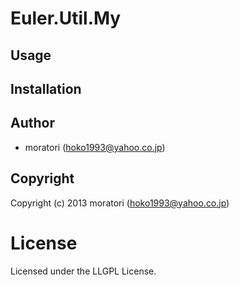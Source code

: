 # Euler.Util.My

## Usage

## Installation

## Author

* moratori (hoko1993@yahoo.co.jp)

## Copyright

Copyright (c) 2013 moratori (hoko1993@yahoo.co.jp)

# License

Licensed under the LLGPL License.

